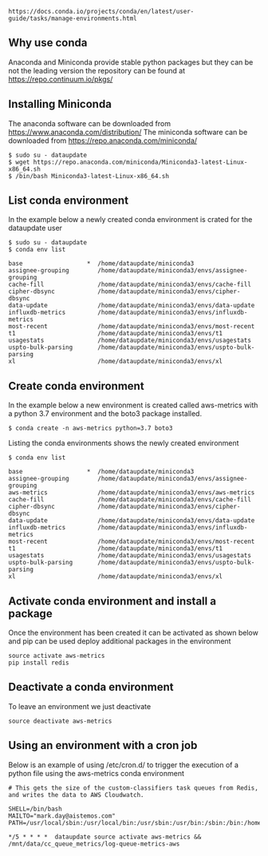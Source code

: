 ```
https://docs.conda.io/projects/conda/en/latest/user-guide/tasks/manage-environments.html
```
## Why use conda
Anaconda and Miniconda provide stable python packages but they can be not the leading version
the repository can be found at https://repo.continuum.io/pkgs/

## Installing Miniconda
The anaconda software can be downloaded from https://www.anaconda.com/distribution/
The miniconda software can be downloaded from https://repo.anaconda.com/miniconda/
```
$ sudo su - dataupdate
$ wget https://repo.anaconda.com/miniconda/Miniconda3-latest-Linux-x86_64.sh
$ /bin/bash Miniconda3-latest-Linux-x86_64.sh
```

## List conda environment 
In the example below a newly created conda environment is crated for the dataupdate user
```
$ sudo su - dataupdate
$ conda env list

base                  *  /home/dataupdate/miniconda3
assignee-grouping        /home/dataupdate/miniconda3/envs/assignee-grouping
cache-fill               /home/dataupdate/miniconda3/envs/cache-fill
cipher-dbsync            /home/dataupdate/miniconda3/envs/cipher-dbsync
data-update              /home/dataupdate/miniconda3/envs/data-update
influxdb-metrics         /home/dataupdate/miniconda3/envs/influxdb-metrics
most-recent              /home/dataupdate/miniconda3/envs/most-recent
t1                       /home/dataupdate/miniconda3/envs/t1
usagestats               /home/dataupdate/miniconda3/envs/usagestats
uspto-bulk-parsing       /home/dataupdate/miniconda3/envs/uspto-bulk-parsing
xl                       /home/dataupdate/miniconda3/envs/xl
```

## Create conda environment
In the example below a new environment is created called aws-metrics with a python 3.7 environment and the boto3 package installed. 
```
$ conda create -n aws-metrics python=3.7 boto3
```
Listing the conda environments shows the newly created environment
```
$ conda env list

base                  *  /home/dataupdate/miniconda3
assignee-grouping        /home/dataupdate/miniconda3/envs/assignee-grouping
aws-metrics				 /home/dataupdate/miniconda3/envs/aws-metrics
cache-fill               /home/dataupdate/miniconda3/envs/cache-fill
cipher-dbsync            /home/dataupdate/miniconda3/envs/cipher-dbsync
data-update              /home/dataupdate/miniconda3/envs/data-update
influxdb-metrics         /home/dataupdate/miniconda3/envs/influxdb-metrics
most-recent              /home/dataupdate/miniconda3/envs/most-recent
t1                       /home/dataupdate/miniconda3/envs/t1
usagestats               /home/dataupdate/miniconda3/envs/usagestats
uspto-bulk-parsing       /home/dataupdate/miniconda3/envs/uspto-bulk-parsing
xl                       /home/dataupdate/miniconda3/envs/xl
```
## Activate conda environment and install a package
Once the environment has been created it can be activated as shown below and pip can be used deploy additional packages in the environment
```
source activate aws-metrics
pip install redis
```

## Deactivate a conda environment
To leave an environment we just deactivate
```
source deactivate aws-metrics
```

## Using an environment with a cron job
Below is an example of using /etc/cron.d/ to trigger the execution of a python file using the aws-metrics conda environment
```
# This gets the size of the custom-classifiers task queues from Redis, and writes the data to AWS Cloudwatch.

SHELL=/bin/bash
MAILTO="mark.day@aistemos.com"
PATH=/usr/local/sbin:/usr/local/bin:/usr/sbin:/usr/bin:/sbin:/bin:/home/dataupdate/miniconda3/bin

*/5 * * * *  dataupdate source activate aws-metrics && /mnt/data/cc_queue_metrics/log-queue-metrics-aws
```